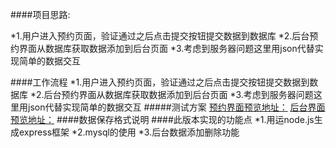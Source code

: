 ####项目思路:

*1.用户进入预约页面，验证通过之后点击提交按钮提交数据到数据库
*2.后台预约界面从数据库获取数据添加到后台页面
*3.考虑到服务器问题这里用json代替实现简单的数据交互

####工作流程
*1.用户进入预约页面，验证通过之后点击提交按钮提交数据到数据库
*2.后台预约界面从数据库获取数据添加到后台页面
*3.考虑到服务器问题这里用json代替实现简单的数据交互
#####测试方案
[预约界面预览地址：](https://wang-pengju.github.io/demo-xdf/public/index.html)
[后台界面预览地址：](https://wang-pengju.github.io/demo-xdf/public/admin.html)
####数据保存格式说明
####此版本实现的功能点
*1.用运node.js生成express框架
*2.mysql的使用
*3.后台数据添加删除功能
